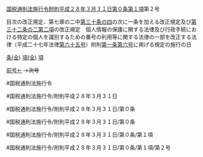 [国税通則法施行令附則平成２８年３月３１日第０条第１項](国税通則法施行＿令附則平成２８年３月３１日第０条第１項)第２号

目次の改正規定、第七章の二中[第三十条の四](国税通則法施行＿令附則平成２８年３月３１日第３０条の４第１項)の次に一条を加える改正規定及び[第三十二条の二第二項](国税通則法施行＿令附則平成２８年３月３１日第３２条の２第２項)の改正規定　個人情報の保護に関する法律及び行政手続における特定の個人を識別するための番号の利用等に関する法律の一部を改正する法律（平成二十七年法律[第六十五号](国税通則法施行＿令附則平成２８年３月３１日第０条第１項第６５号)）附則[第一条](国税通則法施行＿令附則平成２８年３月３１日第１条第１項)[第六号](国税通則法施行＿令附則平成２８年３月３１日第０条第１項第６号)に掲げる規定の施行の日

[条(全)](国税通則法施行＿令附則平成２８年３月３１日第０条_.md)    [項(全)](国税通則法施行＿令附則平成２８年３月３１日第０条第１項_.md)    [項](国税通則法施行＿令附則平成２８年３月３１日第０条第１項.md)

[前号←](国税通則法施行＿令附則平成２８年３月３１日第０条第１項第１号.md)  ~~→次号~~

#国税通則法施行令

#国税通則法施行令/附則平成２８年３月３１日

#国税通則法施行令/附則平成２８年３月３１日/第０条

#国税通則法施行令/附則平成２８年３月３１日/第０条

#国税通則法施行令/附則平成２８年３月３１日/第０条/第１項

#国税通則法施行令/附則平成２８年３月３１日/第０条/第１項/第２号

